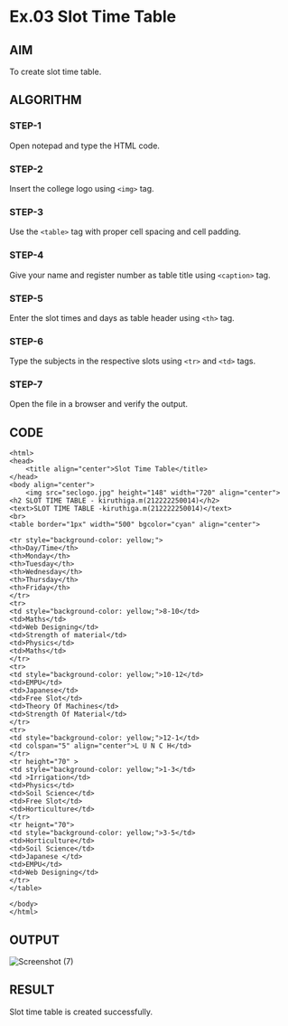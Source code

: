 # Ex.03 Slot Time Table
## AIM
  To create slot time table.

## ALGORITHM
### STEP-1
  Open notepad and type the HTML code.

### STEP-2
  Insert the college logo using ```<img>``` tag.

### STEP-3
  Use the ```<table>``` tag with proper cell spacing and cell padding.  

### STEP-4
  Give your name and register number as table title using ```<caption>``` tag.

### STEP-5
  Enter the slot times and days as table header using ```<th>``` tag.
  
### STEP-6
  Type the subjects in the respective slots using ```<tr>``` and ```<td>``` tags.
 
### STEP-7
  Open the file in a browser and verify the output.
  
## CODE
```<!DOCTYPE html>
<html>
<head>
    <title align="center">Slot Time Table</title>
</head>
<body align="center">
    <img src="seclogo.jpg" height="148" width="720" align="center">
<h2 SLOT TIME TABLE - kiruthiga.m(212222250014)</h2>
<text>SLOT TIME TABLE -kiruthiga.m(212222250014)</text>
<br>
<table border="1px" width="500" bgcolor="cyan" align="center">

<tr style="background-color: yellow;">
<th>Day/Time</th>
<th>Monday</th>
<th>Tuesday</th>
<th>Wednesday</th>
<th>Thursday</th>
<th>Friday</th>
</tr>
<tr>
<td style="background-color: yellow;">8-10</td>
<td>Maths</td>
<td>Web Designing</td>
<td>Strength of material</td>
<td>Physics</td>
<td>Maths</td>
</tr>
<tr>
<td style="background-color: yellow;">10-12</td>
<td>EMPU</td>
<td>Japanese</td>
<td>Free Slot</td>
<td>Theory Of Machines</td>
<td>Strength Of Material</td>
</tr>
<tr>
<td style="background-color: yellow;">12-1</td>
<td colspan="5" align="center">L U N C H</td>
</tr>
<tr height="70" >
<td style="background-color: yellow;">1-3</td>
<td >Irrigation</td>
<td>Physics</td>
<td>Soil Science</td>
<td>Free Slot</td>
<td>Horticulture</td>
</tr>
<tr heignt="70">
<td style="background-color: yellow;">3-5</td>
<td>Horticulture</td>
<td>Soil Science</td>
<td>Japanese </td>
<td>EMPU</td>
<td>Web Designing</td>
</tr>
</table>

</body>
</html>
```

## OUTPUT

![Screenshot (7)](https://user-images.githubusercontent.com/127816726/233414215-7e3eeb03-26d5-4925-a7c8-63a138fe0440.png)

## RESULT
 Slot time table is created successfully.
